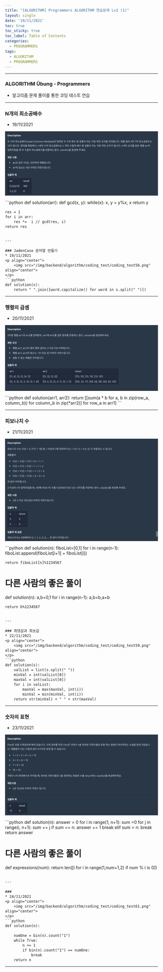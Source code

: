 ```yaml
---
title: "[ALGORITHM] Programmers ALGORITHM 연습문제 Lv2 (1)"
layout: single
date: '19/11/2021'
toc: true
toc_sticky: true
toc_label: Table of Contents
categories:
  - PROGRAMMERS
tags:
  - ALGORITHM
  - PROGRAMMERS
---
```


---
### ALGORITHM Übung - Programmers
* 알고리즘 문제 풀이를 통한 코딩 테스트 연습

---

### N개의 최소공배수
* 19/11/2021
<p align="center">
    <img src="/img/backend/algorithm/coding_test/coding_test55.png" align="center">
</p>
```python
def solution(arr):
    def gcd(x, y):
        while(x):
            x, y =  y%x, x 
        return y
    
    res = 1
    for i in arr:
        res *=  i // gcd(res, i)
    return res
```

---

### JadenCase 문자열 만들기
* 19/11/2021
<p align="center">
    <img src="/img/backend/algorithm/coding_test/coding_test56.png" align="center">
</p>
```python
def solution(s):
    return " ".join([word.capitalize() for word in s.split(" ")])
```

---

### 행렬의 곱셈
* 20/11/2021
<p align="center">
    <img src="/img/backend/algorithm/coding_test/coding_test57.png" align="center">
</p>
```python
def solution(arr1, arr2):
    return [[sum(a * b for a, b in zip(row_a, column_b)) for column_b in zip(*arr2)] for row_a in arr1]
```

---

### 피보나치 수
* 21/11/2021
<p align="center">
    <img src="/img/backend/algorithm/coding_test/coding_test58.png" align="center">
</p>
```python
def solution(n):
    fiboList=[0,1]
    for i in range(n-1):
        fiboList.append(fiboList[i+1] + fiboList[i])

    return fiboList[n]%1234567

# 다른 사람의 좋은 풀이
def solution(n):
    a,b=0,1
    for i in range(n-1):
        a,b=b,a+b
    
    return b%1234567
```

---

### 최댓값과 최솟값
* 22/11/2021
<p align="center">
    <img src="/img/backend/algorithm/coding_test/coding_test59.png" align="center">
</p>
```python
def solution(s):
    valList = list(s.split(" "))
    minVal = int(valList[0])
    maxVal = int(valList[0])
    for i in valList:
        maxVal = max(maxVal, int(i))
        minVal = min(minVal, int(i))
    return str(minVal) + " " + str(maxVal)
```

---

### 숫자의 표현
* 23/11/2021
<p align="center">
    <img src="/img/backend/algorithm/coding_test/coding_test60.png" align="center">
</p>
```python
def solution(n):
    answer = 0
    for i in range(1, n+1):
        sum =0
        for j in range(i, n+1):
            sum += j
            if sum == n:
                answer += 1
                break
            elif sum > n:
                break
    return answer

# 다른 사람의 좋은 풀이
def expressions(num):
    return len([i  for i in range(1,num+1,2) if num % i is 0])
```

---

### 
* 24/11/2021
<p align="center">
    <img src="/img/backend/algorithm/coding_test/coding_test61.png" align="center">
</p>
```python
def solution(n):
    
    numOne = bin(n).count("1")
    while True:
        n += 1
        if bin(n).count("1") == numOne:
            break
    return n
```

---



